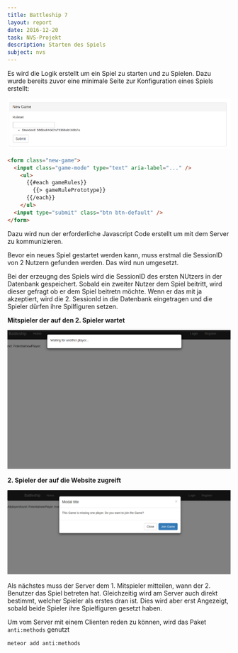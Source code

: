 ```yaml
---
title: Battleship 7
layout: report
date: 2016-12-20
task: NVS-Projekt
description: Starten des Spiels
subject: nvs
---
```


Es wird die Logik erstellt um ein Spiel zu starten und zu Spielen. Dazu wurde bereits zuvor eine minimale Seite zur Konfiguration eines Spiels erstellt:

![](20170106_965x218.png)

```html
<form class="new-game">
  <input class="game-mode" type="text" aria-label="..." />
    <ul>
      {{#each gameRules}}
        {{> gameRulePrototype}}
      {{/each}}
    </ul>
  <input type="submit" class="btn btn-default" />
</form>
```

Dazu wird nun der erforderliche Javascript Code erstellt um mit dem Server zu kommunizieren.

Bevor ein neues Spiel gestartet werden kann, muss erstmal die SessionID von 2 Nutzern gefunden werden. Das wird nun umgesetzt.

Bei der erzeugng des Spiels wird die SessionID des ersten NUtzers in der Datenbank gespeichert. Sobald ein zweiter Nutzer dem Spiel beitritt, wird dieser gefragt ob er dem Spiel beitretn möchte. Wenn er das mit ja akzeptiert, wird die 2. SessionId in die Datenbank eingetragen und die Spieler dürfen ihre Spilfiguren setzen.

**Mitspieler der auf den 2. Spieler wartet**

![](20170107_994x617.png)

**2. Spieler der auf die Website zugreift**

![](20170107_1099x415.png)

Als nächstes muss der Server dem 1. Mitspieler mitteilen, wann der 2. Benutzer das Spiel betreten hat.
Gleichzeitig wird am Server auch direkt bestimmt, welcher Spieler als erstes dran ist. Dies wird aber erst Angezeigt, sobald beide Spieler ihre Spielfiguren gesetzt haben.

Um vom Server mit einem Clienten reden zu können, wird das Paket `anti:methods` genutzt

```
meteor add anti:methods
```
